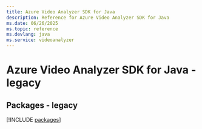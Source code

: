 ```yaml
---
title: Azure Video Analyzer SDK for Java
description: Reference for Azure Video Analyzer SDK for Java
ms.date: 06/26/2025
ms.topic: reference
ms.devlang: java
ms.service: videoanalyzer
---
```

# Azure Video Analyzer SDK for Java - legacy
## Packages - legacy
[!INCLUDE [packages](video-analyzer-index.md)]